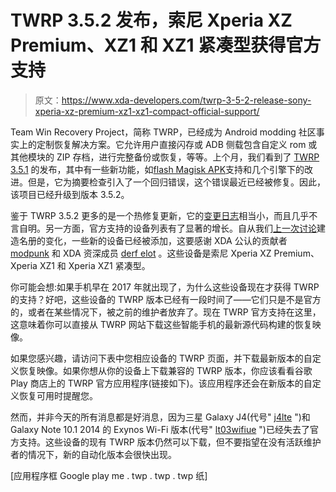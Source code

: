# TWRP 3.5.2 发布，索尼 Xperia XZ Premium、XZ1 和 XZ1 紧凑型获得官方支持

> 原文：<https://www.xda-developers.com/twrp-3-5-2-release-sony-xperia-xz-premium-xz1-xz1-compact-official-support/>

Team Win Recovery Project，简称 TWRP，已经成为 Android modding 社区事实上的定制恢复解决方案。它允许用户直接闪存或 ADB 侧载包含自定义 rom 或其他模块的 ZIP 存档，进行完整备份或恢复，等等。上个月，我们看到了 [TWRP 3.5.1](https://www.xda-developers.com/twrp-3-5-1-released-new-features/) 的发布，其中有一些新功能，如[flash Magisk APK](https://www.xda-developers.com/install-magisk-manager-without-separate-zip/)支持和几个引擎下的改进。但是，它为摘要检查引入了一个回归错误，这个错误最近已经被修复。因此，该项目已经升级到版本 3.5.2。

鉴于 TWRP 3.5.2 更多的是一个热修复更新，它的[变更日志](https://twrp.me/site/update/2021/04/07/twrp-3.5.2-released.html)相当小，而且几乎不言自明。另一方面，官方支持的设备列表有了显著的增长。自从我们[上一次讨论](https://www.xda-developers.com/twrp-four-new-devices-samsung-galaxy-a10-poco-x2/)建造名册的变化，一些新的设备已经被添加，这要感谢 XDA 公认的贡献者 [modpunk](https://forum.xda-developers.com/m/modpunk.4297219/) 和 XDA 资深成员 [derf elot](https://forum.xda-developers.com/m/derf-elot.4063475/) 。这些设备是索尼 Xperia XZ Premium、Xperia XZ1 和 Xperia XZ1 紧凑型。

你可能会想:如果手机早在 2017 年就出现了，为什么这些设备现在才获得 TWRP 的支持？好吧，这些设备的 TWRP 版本已经有一段时间了——它们只是不是官方的，或者在某些情况下，被之前的维护者放弃了。现在 TWRP 官方支持在这里，这意味着你可以直接从 TWRP 网站下载这些智能手机的最新源代码构建的恢复映像。

如果您感兴趣，请访问下表中您相应设备的 TWRP 页面，并下载最新版本的自定义恢复映像。如果你想从你的设备上下载兼容的 TWRP 版本，你应该看看谷歌 Play 商店上的 TWRP 官方应用程序(链接如下)。该应用程序还会在新版本的自定义恢复可用时提醒您。

然而，并非今天的所有消息都是好消息，因为三星 Galaxy J4(代号" [j4lte](https://twrp.me/samsung/samsunggalaxyj4.html) ")和 Galaxy Note 10.1 2014 的 Exynos Wi-Fi 版本(代号" [lt03wifiue](https://twrp.me/samsung/samsunggalaxynote1012014exynos.html) ")已经失去了官方支持。这些设备的现有 TWRP 版本仍然可以下载，但不要指望在没有活跃维护者的情况下，新的自动化版本会很快出现。

[应用程序框 Google play me . twp . twp . twp 纸]